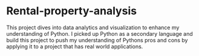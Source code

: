 # Rental-property-analysis

This project dives into data analytics and visualization to enhance my understanding of Python. I picked up Python as a secondary language and build this project to push my understanding of Pythons pros and cons by applying it to a project that has real world applications.
